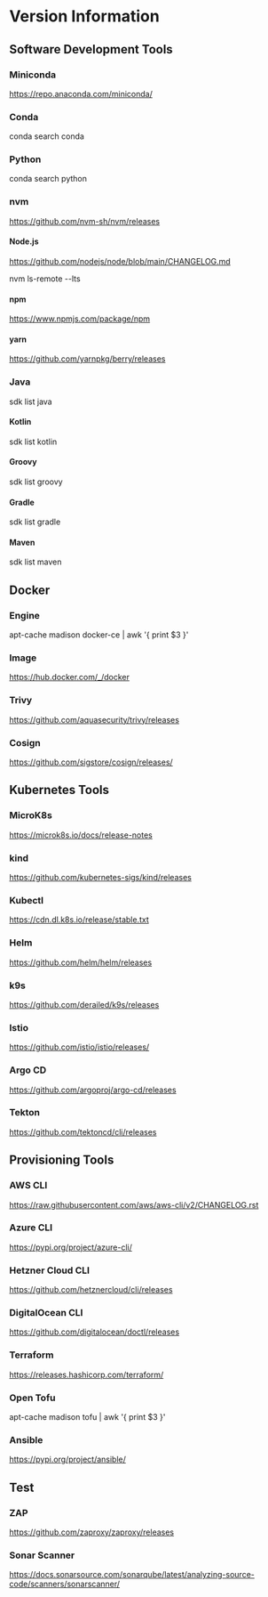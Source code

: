 # Version Information

## Software Development Tools

### Miniconda

<https://repo.anaconda.com/miniconda/>

### Conda

conda search conda

### Python

conda search python

### nvm

<https://github.com/nvm-sh/nvm/releases>

#### Node.js

<https://github.com/nodejs/node/blob/main/CHANGELOG.md>

nvm ls-remote --lts

#### npm

<https://www.npmjs.com/package/npm>

#### yarn

<https://github.com/yarnpkg/berry/releases>

### Java

sdk list java

#### Kotlin

sdk list kotlin

#### Groovy

sdk list groovy

#### Gradle

sdk list gradle

#### Maven

sdk list maven

## Docker

### Engine

apt-cache madison docker-ce | awk '{ print $3 }'

### Image

<https://hub.docker.com/_/docker>

### Trivy

<https://github.com/aquasecurity/trivy/releases>

### Cosign

<https://github.com/sigstore/cosign/releases/>

## Kubernetes Tools

### MicroK8s

<https://microk8s.io/docs/release-notes>

### kind

<https://github.com/kubernetes-sigs/kind/releases>

### Kubectl

<https://cdn.dl.k8s.io/release/stable.txt>

### Helm

<https://github.com/helm/helm/releases>

### k9s

<https://github.com/derailed/k9s/releases>

### Istio

<https://github.com/istio/istio/releases/>

### Argo CD

<https://github.com/argoproj/argo-cd/releases>

### Tekton

<https://github.com/tektoncd/cli/releases>

## Provisioning Tools

### AWS CLI

<https://raw.githubusercontent.com/aws/aws-cli/v2/CHANGELOG.rst>

### Azure CLI

<https://pypi.org/project/azure-cli/>

### Hetzner Cloud CLI

<https://github.com/hetznercloud/cli/releases>

### DigitalOcean CLI

<https://github.com/digitalocean/doctl/releases>

### Terraform

<https://releases.hashicorp.com/terraform/>

### Open Tofu

apt-cache madison tofu | awk '{ print $3 }'

### Ansible

<https://pypi.org/project/ansible/>

## Test

### ZAP

<https://github.com/zaproxy/zaproxy/releases>

### Sonar Scanner

<https://docs.sonarsource.com/sonarqube/latest/analyzing-source-code/scanners/sonarscanner/>
